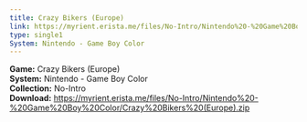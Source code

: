 ```yaml
---
title: Crazy Bikers (Europe)
link: https://myrient.erista.me/files/No-Intro/Nintendo%20-%20Game%20Boy%20Color/Crazy%20Bikers%20(Europe).zip
type: single1
System: Nintendo - Game Boy Color
---
```

<b>Game:</b> Crazy Bikers (Europe)<br>
<b>System:</b> Nintendo - Game Boy Color<br>
<b>Collection:</b> No-Intro<br>
<b>Download:</b> https://myrient.erista.me/files/No-Intro/Nintendo%20-%20Game%20Boy%20Color/Crazy%20Bikers%20(Europe).zip